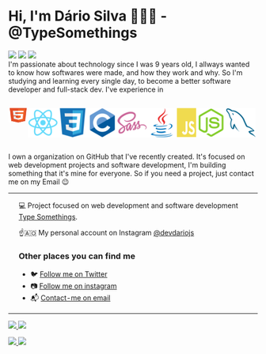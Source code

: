 # Hi, I'm Dário Silva 👨🏻‍💻 - @TypeSomethings
<div> 
<a href="https://instagram.com/devdariojs" target="_blank"><img src="https://img.shields.io/badge/-Instagram-%23E4405F?style=for-the-badge&logo=instagram&logoColor=white" target="_blank"></a>
<a href = "mailto:dariosilva13222@gmail.com"><img src="https://img.shields.io/badge/-Gmail-%23333?style=for-the-badge&logo=gmail&logoColor=white" target="_blank"></a>
<a href="https://www.linkedin.com/mwlite/in/d%C3%A1rio-silva-648651234" target="_blank"><img src="https://img.shields.io/badge/-LinkedIn-%230077B5?style=for-the-badge&logo=linkedin&logoColor=white" target="_blank"></a> 
</div>
I'm passionate about technology since I was 9 years old, I allways wanted to know how softwares were made, and how they work and why. So I'm studying and learning
every single day, to become a better software developer and full-stack dev.
I've experience in  

##

<div style="display:inline-flex"> <img align="center" alt="Dario-HTML" height="30" width="40" src="https://raw.githubusercontent.com/devicons/devicon/master/icons/html5/html5-original.svg"> <img align="center" alt="Dario-React" height="60" width="60" src="https://raw.githubusercontent.com/devicons/devicon/master/icons/react/react-original.svg"> <img align="center" alt="Dario-CSS" height="60" width="60" src="https://raw.githubusercontent.com/devicons/devicon/master/icons/css3/css3-original.svg"> <img align="center" alt="Dario-C" height="60" width="60" src="https://raw.githubusercontent.com/devicons/devicon/master/icons/c/c-original.svg"> 
<img align="center" alt="Dario-SCSS" height="60" width="60" src="https://raw.githubusercontent.com/devicons/devicon/master/icons/sass/sass-original.svg">  <img align="center" alt="Dario-JAVA" height="60" width="60" src="https://raw.githubusercontent.com/devicons/devicon/master/icons/java/java-original.svg"> <img align="center" alt="Dario-Js" height="60" width="40" src="https://raw.githubusercontent.com/devicons/devicon/master/icons/javascript/javascript-plain.svg"><img align="center" alt="Dario-Node" height="60" width="60" src="https://raw.githubusercontent.com/devicons/devicon/master/icons/nodejs/nodejs-plain.svg"> <img align="center" alt="Dariomysql" height="60" width="60" src="https://raw.githubusercontent.com/devicons/devicon/master/icons/mysql/mysql-plain.svg"> </div>

##

I own a organization on GitHub that I've recently created. It's focused on web development projects and software development, I'm building something that it's mine for everyone. So if you need a project, just contact me on my Email 😉
<table border="0" cellspacing="0" cellpadding="0">
<tr>
<td style="border: 0";>
</td>
<td style="border: 0";>
<p>
💻 Project focused on web development and software development <a href="https://github.com/TypeSomethings">Type Somethings<a/>.
</p>
<p>
☝️🇦🇴 My personal account on Instagram <a href="https://www.instagram.com/devdariojs/">@devdariojs</a>
</p>
<h3>Other places you can find me</h3>
<ul>
<li>
🐦 <a href="https://twitter.com/dariosilvadv">Follow me on Twitter</a>
</li>
<li>
📷 <a href="https://www.instagram.com/devdariojs/">Follow me on instagram</a>
</li>
<li>
📬 <a href=mailto:dariosilva13222v@gmail.com>Contact-me on email</a>
</li>
</ul>
</td>
</tr>
</table>
<div>
  <a href="https://github.com/DevDario">
  <img height="180em" src="https://github-readme-stats.vercel.app/api?username=DevDario&show_icons=true&theme=dracula&include_all_commits=true&count_private=true"/>
  <img height="180em" src="https://github-readme-stats.vercel.app/api/top-langs/?username=DevDario&layout=compact&langs_count=7&theme=dracula"/>

![](http://github-profile-summary-cards.vercel.app/api/cards/profile-details?username=DevDario&theme=nord_dark) ![](https://github-readme-streak-stats.herokuapp.com/?user=DevDario&hide_border=true&date_format=M%20j%5B%2C%20Y%5D&background=2D3742&stroke=2D3742&ring=6bbbca&fire=6bbbca&currStreakNum=fff&sideNums=6bbbca&currStreakLabel=6bbbca&sideLabels=fff&dates=fff)
</div>
